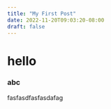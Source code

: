 ```yaml
---
title: "My First Post"
date: 2022-11-20T09:03:20-08:00
draft: false
---
```


# hello
### abc
fasfasdfasfasdafag
